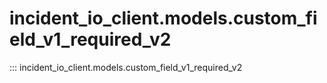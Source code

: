 # incident_io_client.models.custom_field_v1_required_v2

::: incident_io_client.models.custom_field_v1_required_v2
